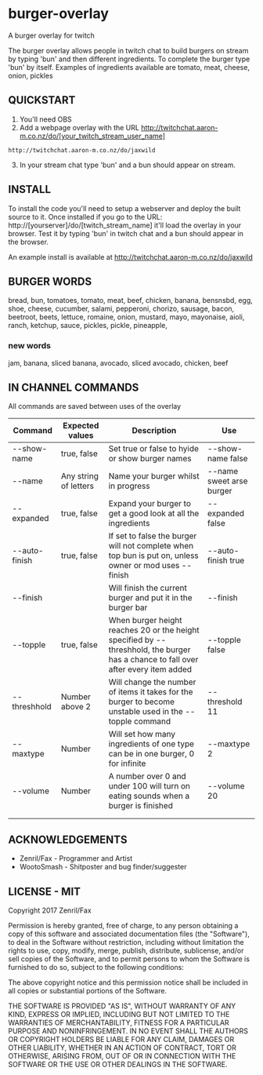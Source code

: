 # burger-overlay

A burger overlay for twitch

The burger overlay allows people in twitch chat to build burgers on stream by typing 'bun' and then different ingredients. 
To complete the burger type 'bun' by itself.
Examples of ingredients available are tomato, meat, cheese, onion, pickles 

## QUICKSTART

  1. You'll need OBS  
  2. Add a webpage overlay with the URL http://twitchchat.aaron-m.co.nz/do/[your_twitch_stream_user_name] 
```
http://twitchchat.aaron-m.co.nz/do/jaxwild
```
  3. In your stream chat type 'bun' and a bun should appear on stream. 

## INSTALL
 
  To install the code you'll need to setup a webserver and deploy the built source to it.
  Once installed if you go to the URL: http://[yourserver]/do/[twitch_stream_name] it'll load the overlay in your browser.
  Test it by typing 'bun' in twitch chat and a bun should appear in the browser.
  
  An example install is available at http://twitchchat.aaron-m.co.nz/do/jaxwild

## BURGER WORDS

bread, bun, tomatoes, tomato, meat, beef, chicken, banana, bensnsbd, egg, shoe, cheese, cucumber, salami, pepperoni, chorizo, sausage, bacon, beetroot, beets, lettuce, romaine, onion, mustard, mayo, mayonaise, aioli, ranch, ketchup, sauce, pickles, pickle, pineapple, 

### new words
jam, banana, sliced banana, avocado, sliced avocado, chicken, beef

## IN CHANNEL COMMANDS

All commands are saved between uses of the overlay

| Command       | Expected values       | Description                                                                                                                        | Use                      |
|---------------|-----------------------|------------------------------------------------------------------------------------------------------------------------------------|--------------------------|
| --show-name   | true, false           | Set true or false to hyide or show burger names                                                                                    | --show-name false        |
| --name        | Any string of letters | Name your burger whilst in progress                                                                                                | --name sweet arse burger |
| --expanded    | true, false           | Expand your burger to get a good look at all the ingredients                                                                       | --expanded false         |
| --auto-finish | true, false           | If set to false the burger will not complete when top bun is put on, unless owner or mod uses --finish                             | --auto-finish true       |
| --finish      |                       | Will finish the current burger and put it in the burger bar                                                                        | --finish                 |
| --topple      | true, false           | When burger height reaches 20 or the height specified by --threshhold, the burger has a chance to fall over after every item added | --topple false           |
| --threshhold  | Number above 2        | Will change the number of items it takes for the burger to become unstable used in the --topple command                            | --threshold 11           |
| --maxtype     | Number                | Will set how many ingredients of one type can be in one burger, 0 for  infinite                                                    | --maxtype 2              |
| --volume      | Number                | A number over 0 and under 100 will turn on eating sounds when a burger is finished                                                 | --volume 20              |
|               |                       |                                                                                                                                    |                          |
|               |                       |                                                                                                                                    |                          |

## ACKNOWLEDGEMENTS

*  Zenril/Fax - Programmer and Artist
*  WootoSmash - Shitposter and bug finder/suggester
  
## LICENSE - MIT
 
Copyright 2017 Zenril/Fax

Permission is hereby granted, free of charge, to any person obtaining a copy of this software and associated documentation files (the "Software"), to deal in the Software without restriction, including without limitation the rights to use, copy, modify, merge, publish, distribute, sublicense, and/or sell copies of the Software, and to permit persons to whom the Software is furnished to do so, subject to the following conditions:

The above copyright notice and this permission notice shall be included in all copies or substantial portions of the Software.

THE SOFTWARE IS PROVIDED "AS IS", WITHOUT WARRANTY OF ANY KIND, EXPRESS OR IMPLIED, INCLUDING BUT NOT LIMITED TO THE WARRANTIES OF MERCHANTABILITY, FITNESS FOR A PARTICULAR PURPOSE AND NONINFRINGEMENT. IN NO EVENT SHALL THE AUTHORS OR COPYRIGHT HOLDERS BE LIABLE FOR ANY CLAIM, DAMAGES OR OTHER LIABILITY, WHETHER IN AN ACTION OF CONTRACT, TORT OR OTHERWISE, ARISING FROM, OUT OF OR IN CONNECTION WITH THE SOFTWARE OR THE USE OR OTHER DEALINGS IN THE SOFTWARE.
